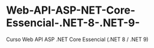 # Web-API-ASP-NET-Core-Essencial-.NET-8-.NET-9-
Curso Web API ASP .NET Core Essencial (.NET 8 / .NET 9)
